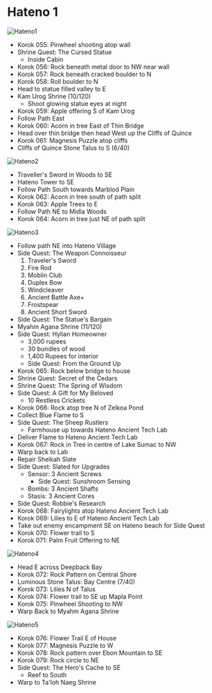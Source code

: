 # Hateno 1

![Hateno1](images/Hateno1.PNG)

* Korok 055: Pinwheel shooting atop wall
* Shrine Quest: The Cursed Statue
  * Inside Cabin
* Korok 056: Rock beneath metal door to NW near wall
* Korok 057: Rock beneath cracked boulder to N
* Korok 058: Roll boulder to N
* Head to statue filled valley to E
* Kam Urog Shrine (10/120)
  * Shoot glowing statue eyes at night
* Korok 059: Apple offering S of Kam Urog
* Follow Path East
* Korok 060: Acorn in tree East of Thin Bridge
* Head over thin bridge then head West up the Cliffs of Quince
* Korok 061: Magnesis Puzzle atop cliffs
* Cliffs of Quince Stone Talus to S (6/40)

![Hateno2](images/Hateno2.PNG)

* Traveller's Sword in Woods to SE
* Hateno Tower to SE
* Follow Path South towards Marblod Plain
* Korok 062: Acorn in tree south of path split
* Korok 063: Apple Trees to E
* Follow Path NE to Midla Woods
* Korok 064: Acorn in tree just NE of path split

![Hateno3](images/Hateno3.PNG)

* Follow path NE into Hateno Village
* Side Quest: The Weapon Connoisseur
  1. Traveler's Sword
  2. Fire Rod
  3. Moblin Club
  4. Duplex Bow
  5. Windcleaver
  6. Ancient Battle Axe+
  7. Frostspear
  8. Ancient Short Sword
* Side Quest: The Statue's Bargain
* Myahm Agana Shrine (11/120)
* Side Quest: Hylian Homeowner
  * 3,000 rupees
  * 30 bundles of wood
  * 1,400 Rupees for interior
  * Side Quest: From the Ground Up
* Korok 065: Rock below bridge to house
* Shrine Quest: Secret of the Cedars
* Shrine Quest: The Spring of Wisdom
* Side Quest: A Gift for My Beloved
  * 10 Restless Crickets
* Korok 066: Rock atop tree N of Zelkoa Pond
* Collect Blue Flame to S
* Side Quest: The Sheep Rustlers
  * Farmhouse up towards Hateno Ancient Tech Lab
* Deliver Flame to Hateno Ancient Tech Lab
* Korok 067: Rock in Tree in centre of Lake Sumac to NW
* Warp back to Lab
* Repair Sheikah Slate
* Side Quest: Slated for Upgrades
  * Sensor: 3 Ancient Screws
    * Side Quest: Sunshroom Sensing
  * Bombs: 3 Ancient Shafts
  * Stasis: 3 Ancient Cores
* Side Quest: Robbie's Research
* Korok 068: Fairylights atop Hateno Ancient Tech Lab
* Korok 069: Lilies to E of Hateno Ancient Tech Lab
* Take out enemy encampment SE on Hateno beach for Side Quest
* Korok 070: Flower trail to S
* Korok 071: Palm Fruit Offering to NE

![Hateno4](images/Hateno4.PNG)

* Head E across Deepback Bay
* Korok 072: Rock Pattern on Central Shore
* Luminous Stone Talus: Bay Centre (7/40)
* Korok 073: Lilies N of Talus
* Korok 074: Flower trail to SE up Mapla Point
* Korok 075: Pinwheel Shooting to NW
* Warp Back to Myahm Agana Shrine

![Hateno5](images/Hateno5.PNG)

* Korok 076: Flower Trail E of House
* Korok 077: Magnesis Puzzle to W
* Korok 078: Rock pattern over Ebon Mountain to SE
* Korok 079: Rock circle to NE
* Side Quest: The Hero's Cache to SE
  * Reef to South
* Warp to Ta'loh Naeg Shrine
